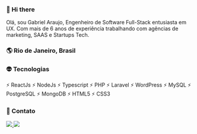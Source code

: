 ### 👋 Hi there 

Olá, sou Gabriel Araujo, Engenheiro de Software Full-Stack entusiasta em UX. Com mais de 6 anos de experiência trabalhando com agências de marketing, SAAS e Startups Tech.

### 🌎 Rio de Janeiro, Brasil

### 👽 Tecnologias

:zap: ReactJs
:zap: NodeJs
:zap: Typescript
:zap: PHP
:zap: Laravel
:zap: WordPress
:zap: MySQL
:zap: PostgreSQL
:zap: MongoDB
:zap: HTML5
:zap: CSS3


### 💬 Contato

<a href="https://www.linkedin.com/in/ogabrielaraujo/" target="_blank">
  <img src="https://img.icons8.com/color/48/000000/linkedin-circled.png"/>
</a>

<a href="https://t.me/ogabrielaraujo" target="_blank">
  <img src="https://img.icons8.com/color/48/000000/telegram-app.png"/>
</a>
